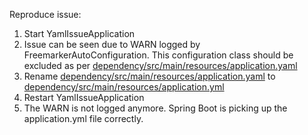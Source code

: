 Reproduce issue:

1. Start YamlIssueApplication
2. Issue can be seen due to WARN logged by FreemarkerAutoConfiguration. This configuration class should be excluded as per [dependency/src/main/resources/application.yaml](dependency/src/main/resources/application.yaml)
3. Rename [dependency/src/main/resources/application.yaml](dependency/src/main/resources/application.yaml) to [dependency/src/main/resources/application.yml](dependency/src/main/resources/application.yml)
4. Restart YamlIssueApplication
5. The WARN is not logged anymore. Spring Boot is picking up the application.yml file correctly.